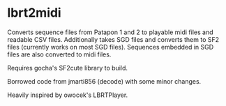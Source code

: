 # lbrt2midi
Converts sequence files from Patapon 1 and 2 to playable midi files and readable CSV files.
Additionally takes SGD files and converts them to SF2 files (currently works on most SGD files).
Sequences embedded in SGD files are also converted to midi files.

Requires gocha's SF2cute library to build.

Borrowed code from jmarti856 (decode) with some minor changes.

Heavily inspired by owocek's LBRTPlayer.
